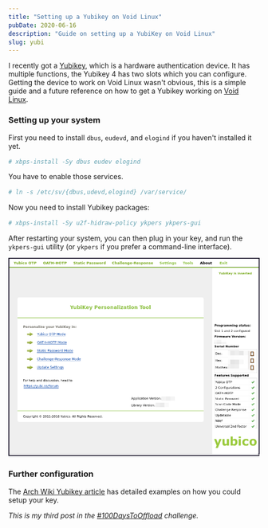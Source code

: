 ```yaml
---
title: "Setting up a Yubikey on Void Linux"
pubDate: 2020-06-16
description: "Guide on setting up a YubiKey on Void Linux"
slug: yubi
---
```


I recently got a [Yubikey], which is a hardware authentication device. It has
multiple functions, the Yubikey 4 has two slots which you can configure.
Getting the device to work on Void Linux wasn't obvious, this is a simple guide
and a future reference on how to get a Yubikey working on [Void Linux].

### Setting up your system

First you need to install `dbus`, `eudevd`, and `elogind` if you haven't
installed it yet.

```sh
# xbps-install -Sy dbus eudev elogind
```

You have to enable those services.

```sh
# ln -s /etc/sv/{dbus,udevd,elogind} /var/service/
```

Now you need to install Yubikey packages:

```sh
# xbps-install -Sy u2f-hidraw-policy ykpers ykpers-gui
```

After restarting your system, you can then plug in your key, and run
the `ykpers-gui` utility (or `ykpers` if you prefer a command-line interface).

![A screenshot of the ykpers-gui utility on the About page](./yubi/ykpers-gui.png)

### Further configuration

The [Arch Wiki Yubikey article](https://wiki.archlinux.org/index.php/Yubikey)
has detailed examples on how you could setup your key.

_This is my third post in the [#100DaysToOffload](https://100daystooffload.com)
challenge._

[Yubikey]: https://en.wikipedia.org/wiki/YubiKey
[Void Linux]: https://voidlinux.org/
